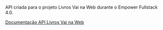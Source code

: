 API criada para o projeto Livros Vai na Web durante o Empower Fullstack 4.0.

[Documentação API Livros Vai na Web](https://documenter.getpostman.com/view/43117326/2sAYkKGHBM)